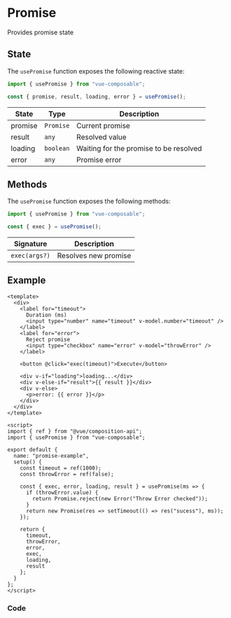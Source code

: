 # Promise

Provides promise state

## State

The `usePromise` function exposes the following reactive state:

```js
import { usePromise } from "vue-composable";

const { promise, result, loading, error } = usePromise();
```

| State   | Type      | Description                            |
| ------- | --------- | -------------------------------------- |
| promise | `Promise` | Current promise                        |
| result  | `any`     | Resolved value                         |
| loading | `boolean` | Waiting for the promise to be resolved |
| error   | `any`     | Promise error                          |

## Methods

The `usePromise` function exposes the following methods:

```js
import { usePromise } from "vue-composable";

const { exec } = usePromise();
```

| Signature     | Description          |
| ------------- | -------------------- |
| `exec(args?)` | Resolves new promise |

## Example

```vue
<template>
  <div>
    <label for="timeout">
      Duration (ms)
      <input type="number" name="timeout" v-model.number="timeout" />
    </label>
    <label for="error">
      Reject promise
      <input type="checkbox" name="error" v-model="throwError" />
    </label>

    <button @click="exec(timeout)">Execute</button>

    <div v-if="loading">loading...</div>
    <div v-else-if="result">{{ result }}</div>
    <div v-else>
      <p>error: {{ error }}</p>
    </div>
  </div>
</template>

<script>
import { ref } from "@vue/composition-api";
import { usePromise } from "vue-composable";

export default {
  name: "promise-example",
  setup() {
    const timeout = ref(1000);
    const throwError = ref(false);

    const { exec, error, loading, result } = usePromise(ms => {
      if (throwError.value) {
        return Promise.reject(new Error("Throw Error checked"));
      }
      return new Promise(res => setTimeout(() => res("sucess"), ms));
    });

    return {
      timeout,
      throwError,
      error,
      exec,
      loading,
      result
    };
  }
};
</script>
```

### Code

<ClientOnly>
<promise-example/>
</ClientOnly>
